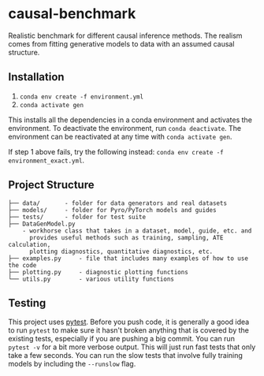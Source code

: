 # causal-benchmark
Realistic benchmark for different causal inference methods. The realism comes from fitting generative models to data with an assumed causal structure. 

## Installation
1. `conda env create -f environment.yml`
2. `conda activate gen`

This installs all the dependencies in a conda environment and activates the environment. To deactivate the environment, run `conda deactivate`. The environment can be reactivated at any time with `conda activate gen`.

If step 1 above fails, try the following instead: `conda env create -f environment_exact.yml`.


## Project Structure
```
├── data/		- folder for data generators and real datasets
├── models/		- folder for Pyro/PyTorch models and guides
├── tests/		- folder for test suite
├── DataGenModel.py
	- workhorse class that takes in a dataset, model, guide, etc. and 
	  provides useful methods such as training, sampling, ATE calculation,
	  plotting diagnostics, quantitative diagnostics, etc.
├── examples.py		- file that includes many examples of how to use the code
├── plotting.py		- diagnostic plotting functions
└── utils.py		- various utility functions
```

## Testing
This project uses [pytest](https://docs.pytest.org/en/latest/). Before you push code, it is generally a good idea to run `pytest` to make sure it hasn't broken anything that is covered by the existing tests, especially if you are pushing a big commit. You can run `pytest -v` for a bit more verbose output. This will just run fast tests that only take a few seconds. You can run the slow tests that involve fully training models by including the `--runslow` flag.